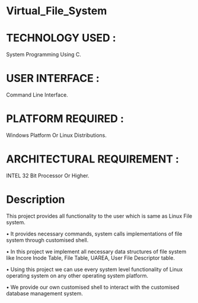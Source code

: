 # Virtual_File_System

# TECHNOLOGY USED : 
System Programming Using C.

# USER INTERFACE :
Command Line Interface.

# PLATFORM REQUIRED :
Windows Platform Or Linux Distributions.

# ARCHITECTURAL REQUIREMENT :
INTEL 32 Bit Processor Or Higher.

# Description

This project provides all functionality to the user which is same as Linux File system.

• It provides necessary commands, system calls implementations of file system through
customised shell.

• In this project we implement all necessary data structures of file system like Incore Inode
Table, File Table, UAREA, User File Descriptor table.

• Using this project we can use every system level functionality of Linux operating system on any
other operating system platform.

• We provide our own customised shell to interact with the customised database management
system.


